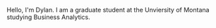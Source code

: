Hello, I'm Dylan. I am a graduate student at the Unviersity of Montana studying Business Analytics. 

